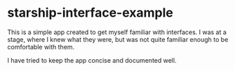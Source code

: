 # starship-interface-example
This is a simple app created to get myself familiar with interfaces.  I was at a stage, where I knew what they were, but was not quite familiar enough to be comfortable with them.

I have tried to keep the app concise and documented well.
